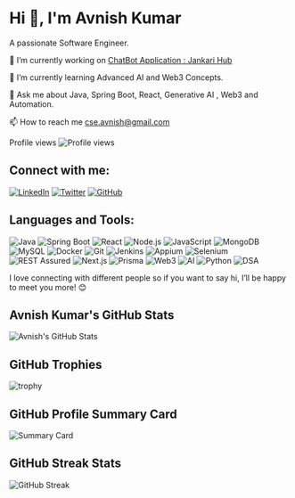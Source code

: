 # Hi 👋, I'm Avnish Kumar

A passionate Software Engineer.

🔭 I’m currently working on [ChatBot Application : Jankari Hub](#) 

🌱 I’m currently learning Advanced AI and Web3 Concepts.

💬 Ask me about Java, Spring Boot, React, Generative AI , Web3 and Automation.

📫 How to reach me [cse.avnish@gmail.com](mailto:cse.avnish@gmail.com)

Profile views ![Profile views](https://komarev.com/ghpvc/?username=avnish-kumar&style=flat-square)

## Connect with me:

[![LinkedIn](https://img.shields.io/badge/LinkedIn-Avnish%20Kumar-blue)](https://www.linkedin.com/in/avnishaks/)
[![Twitter](https://img.shields.io/badge/Twitter-@avnishkumar-blue)](https://x.com/avnish_aks)
[![GitHub](https://img.shields.io/badge/GitHub-avnish--kumar-black)](https://github.com/avnishaks)

## Languages and Tools:
![Java](https://img.shields.io/badge/Java-ED8B00?style=for-the-badge&logo=java&logoColor=white)
![Spring Boot](https://img.shields.io/badge/Spring%20Boot-6DB33F?style=for-the-badge&logo=spring-boot&logoColor=white)
![React](https://img.shields.io/badge/React-20232A?style=for-the-badge&logo=react&logoColor=61DAFB)
![Node.js](https://img.shields.io/badge/Node.js-43853D?style=for-the-badge&logo=node.js&logoColor=white)
![JavaScript](https://img.shields.io/badge/JavaScript-F7DF1E?style=for-the-badge&logo=javascript&logoColor=black)
![MongoDB](https://img.shields.io/badge/MongoDB-4EA94B?style=for-the-badge&logo=mongodb&logoColor=white)
![MySQL](https://img.shields.io/badge/MySQL-005C84?style=for-the-badge&logo=mysql&logoColor=white)
![Docker](https://img.shields.io/badge/Docker-2496ED?style=for-the-badge&logo=docker&logoColor=white)
![Git](https://img.shields.io/badge/Git-F05032?style=for-the-badge&logo=git&logoColor=white)
![Jenkins](https://img.shields.io/badge/Jenkins-D24939?style=for-the-badge&logo=jenkins&logoColor=white)
![Appium](https://img.shields.io/badge/Appium-41BDF5?style=for-the-badge&logo=appium&logoColor=white)
![Selenium](https://img.shields.io/badge/Selenium-43B02A?style=for-the-badge&logo=selenium&logoColor=white)
![REST Assured](https://img.shields.io/badge/REST%20Assured-006C35?style=for-the-badge&logo=rest-assured&logoColor=white)
![Next.js](https://img.shields.io/badge/Next.js-000000?style=for-the-badge&logo=next.js&logoColor=white)
![Prisma](https://img.shields.io/badge/Prisma-2D3748?style=for-the-badge&logo=prisma&logoColor=white)
![Web3](https://img.shields.io/badge/Web3-F16822?style=for-the-badge&logo=web3&logoColor=white)
![AI](https://img.shields.io/badge/AI-1E90FF?style=for-the-badge&logo=artificial-intelligence&logoColor=white)
![Python](https://img.shields.io/badge/Python-3776AB?style=for-the-badge&logo=python&logoColor=white)
![DSA](https://img.shields.io/badge/DSA-8A2BE2?style=for-the-badge&logo=datastructures-algorithms&logoColor=white)

I love connecting with different people so if you want to say hi, I’ll be happy to meet you more! 😊

## Avnish Kumar's GitHub Stats

![Avnish's GitHub Stats](https://github-readme-stats.vercel.app/api?username=avnish-kumar&show_icons=true&theme=radical)


## GitHub Trophies

![trophy](https://github-profile-trophy.vercel.app/?username=avnish-kumar&theme=radical)

## GitHub Profile Summary Card

![Summary Card](https://github-profile-summary-cards.vercel.app/api/cards/profile-details?username=avnish-kumar&theme=radical)

## GitHub Streak Stats

![GitHub Streak](https://github-readme-streak-stats.herokuapp.com/?user=avnish-kumar&theme=radical)
